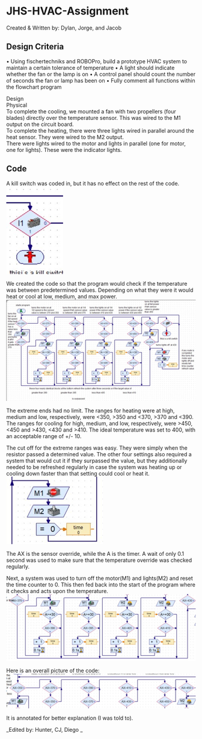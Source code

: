 # JHS-HVAC-Assignment
Created & Written by: Dylan, Jorge, and Jacob

[//]: # (Image References)

[image1]: https://github.com/HunterDProfessional/My-Hvac-Assignment-/blob/master/image/bill.jpg "bill"
[image2]: https://github.com/HunterDProfessional/My-Hvac-Assignment-/blob/master/image/Image%201.jpg "image 1"
[image3]: https://github.com/HunterDProfessional/My-Hvac-Assignment-/blob/master/image/image%202.jpg "image 2"
[image4]: https://github.com/HunterDProfessional/My-Hvac-Assignment-/blob/master/image/image%203.jpg "image 3"
[image5]: https://github.com/HunterDProfessional/My-Hvac-Assignment-/blob/master/image/image%204.jpg "image 4"

## Design Criteria  
•	Using fischertechniks and ROBOPro, build a prototype HVAC system to maintain a certain tolerance of temperature 
•	A light should indicate whether the fan or the lamp is on 
•	A control panel should count the number of seconds the fan or lamp has been on • Fully comment all functions within the flowchart program 

Design  
Physical  
To complete the cooling, we mounted a fan with two propellers (four blades) directly over the temperature sensor. This was wired to the M1 output on the circuit board.  
To complete the heating, there were three lights wired in parallel around the heat sensor. They were wired to the M2 output.  
There were lights wired to the motor and lights in parallel (one for motor, one for lights). These were the indicator lights.  
 
 
 
 
## Code  
A kill switch was coded in, but it has no effect on the rest of the code.  
![bill][image1] 
 
We created the code so that the program would check if the temperature was between predetermined values. Depending on what they were it would heat or cool at low, medium, and max power.  
![image1][image2] 
 
The extreme ends had no limit. The ranges for heating were at high, medium and low, respectively, were <350, >350 and <370, >370 and <390. The ranges for cooling for high, medium, and low, respectively, were >450, <450 and >430, <430 and >410. The ideal temperature was set to 400, with an acceptable range of +/- 10.  
 
 
The cut off for the extreme ranges was easy. They were simply when the resistor passed a determined value. The other four settings also required a system that would cut it if they surpassed the value, but they additionally needed to be refreshed regularly in case the system was heating up or cooling down faster than that setting could cool or heat it.  
![image2][image3] 
 
The AX is the sensor override, while the A is the timer. A wait of only 0.1 second was used to make sure that the temperature override was checked regularly.  
 
Next, a system was used to turn off the motor(M1) and lights(M2) and reset the time counter to 
0. This then fed back into the start of the program where it checks and acts upon the temperature.  
![image3][image4] 
 
 
 
 
Here is an overall picture of the code:  
![image4][image5] 
 
It is annotated for better explanation (I was told to).  

_Edited by: Hunter, CJ, Diego _
